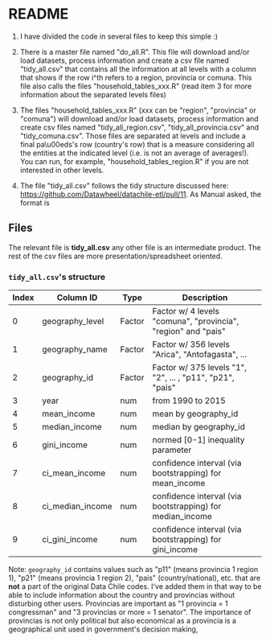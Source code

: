 # README

1. I have divided the code in several files to keep this simple :)

2. There is a master file named "do_all.R". This file will download and/or load datasets,
process information and create a csv file named "tidy_all.csv" that contains all the
information at all levels with a column that shows if the row i^th refers to a region,
provincia or comuna. This file also calls the files "household_tables_xxx.R"
(read item 3 for more information about the separated levels files)

3. The files "household_tables_xxx.R" (xxx can be "region", "provincia" or "comuna") will
download and/or load datasets, process information and create csv files named
"tidy_all_region.csv", "tidy_all_provincia.csv" and "tidy_comuna.csv". Those files are
separated at levels and include a final pa\u00eds's row (country's row) that is a measure
considering all the entities at the indicated level (i.e. is not an average of averages!).
You can run, for example, "household_tables_region.R" if you are not interested in other
levels.

4. The file "tidy_all.csv" follows the tidy structure discussed here:
https://github.com/Datawheel/datachile-etl/pull/11. As Manual asked, the format is

## Files

The relevant file is **tidy_all.csv** any other file is an intermediate product. The rest of the csv files are more presentation/spreadsheet oriented.

### `tidy_all.csv`'s structure

| Index | Column ID        | Type   | Description                                                   |
| ----- | ---------------- | ------ | ------------------------------------------------------------- |
| 0     | geography_level  | Factor | Factor w/ 4 levels "comuna", "provincia", "region" and "pais" |
| 1     | geography_name   | Factor | Factor w/ 356 levels "Arica", "Antofagasta", ...              |
| 2     | geography_id     | Factor | Factor w/ 375 levels "1", "2", ... , "p11", "p21", "pais"     |
| 3     | year             | num    | from 1990 to 2015                                             |
| 4     | mean_income      | num    | mean by geography_id                                          |
| 5     | median_income    | num    | median by geography_id                                        |
| 6     | gini_income      | num    | normed [0-1] inequality parameter                             |
| 7     | ci_mean_income   | num    | confidence interval (via bootstrapping) for mean_income       |
| 8     | ci_median_income | num    | confidence interval (via bootstrapping) for median_income     |
| 9     | ci_gini_income   | num    | confidence interval (via bootstrapping) for gini_income       |

Note: `geography_id` contains values such as "p11" (means provincia 1 region 1), "p21" (means provincia 1 region 2), "pais" (country/national), etc. that are **not** a part of the original Data Chile codes. I've added them in that way to be able to include information about the country and provincias without disturbing other users. Provincias are important as "1 provincia = 1 congressman" and "3 provincias or more = 1 senator". The importance of provincias is not only political but also economical as a provincia is a geographical unit used in government's decision making,
